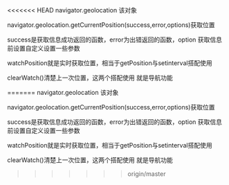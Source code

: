 <<<<<<< HEAD
navigator.geolocation 该对象

navigator.geolocation.getCurrentPosition(success,error,options)获取位置

success是获取信息成功返回的函数，error为出错返回的函数，option 获取信息前设置自定义设置一些参数

watchPosition就是实时获取位置，相当于getPosition与setinterval搭配使用

clearWatch()清楚上一次位置，这两个搭配使用 就是导航功能

=======
navigator.geolocation 该对象

navigator.geolocation.getCurrentPosition(success,error,options)获取位置

success是获取信息成功返回的函数，error为出错返回的函数，option 获取信息前设置自定义设置一些参数

watchPosition就是实时获取位置，相当于getPosition与setinterval搭配使用

clearWatch()清楚上一次位置，这两个搭配使用 就是导航功能

>>>>>>> origin/master
